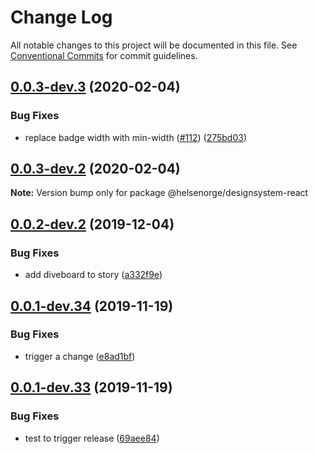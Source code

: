 # Change Log

All notable changes to this project will be documented in this file.
See [Conventional Commits](https://conventionalcommits.org) for commit guidelines.

## [0.0.3-dev.3](https://github.com/helsenorge/designsystem/compare/v0.0.3-dev.2...v0.0.3-dev.3) (2020-02-04)


### Bug Fixes

* replace badge width with min-width ([#112](https://github.com/helsenorge/designsystem/issues/112)) ([275bd03](https://github.com/helsenorge/designsystem/commit/275bd0300007660767ea2bfcd9c677ea5e23b725))





## [0.0.3-dev.2](https://github.com/helsenorge/designsystem/compare/v0.0.3-dev.1...v0.0.3-dev.2) (2020-02-04)

**Note:** Version bump only for package @helsenorge/designsystem-react





## [0.0.2-dev.2](https://github.com/helsenorge/designsystem/compare/v0.0.2-dev.1...v0.0.2-dev.2) (2019-12-04)


### Bug Fixes

* add diveboard to story ([a332f9e](https://github.com/helsenorge/designsystem/commit/a332f9e40b912bfde97e48103dc4ba817cc711d7))





## [0.0.1-dev.34](https://github.com/helsenorge/designsystem/compare/v0.0.1-dev.33...v0.0.1-dev.34) (2019-11-19)


### Bug Fixes

* trigger a change ([e8ad1bf](https://github.com/helsenorge/designsystem/commit/e8ad1bfa806811133ea648ee87ef1f7a9a72b645))





## [0.0.1-dev.33](https://github.com/helsenorge/designsystem/compare/v0.0.1-dev.32...v0.0.1-dev.33) (2019-11-19)


### Bug Fixes

* test to trigger release ([69aee84](https://github.com/helsenorge/designsystem/commit/69aee84c9fbfa26089b7a4f9769799f394d45617))

